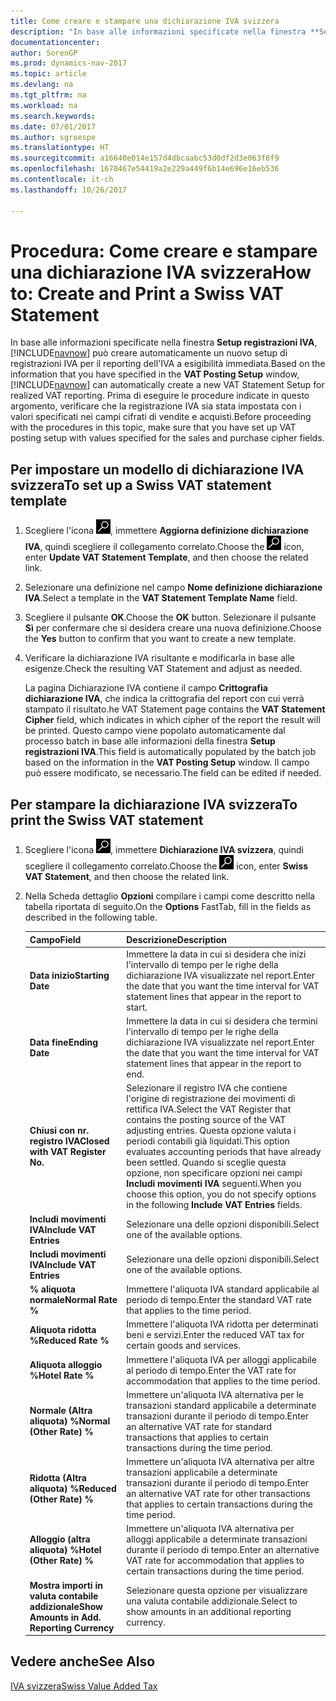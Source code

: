 ```yaml
---
title: Come creare e stampare una dichiarazione IVA svizzera
description: "In base alle informazioni specificate nella finestra **Setup registrazioni IVA**, [!INCLUDE[navnow](../../includes/navnow_md.md)] può creare automaticamente un nuovo setup di registrazioni IVA per il reporting dell'IVA a esigibilità immediata. Prima di eseguire le procedure indicate in questo argomento, verificare che la registrazione IVA sia stata impostata con i valori specificati nei campi cifrati di vendite e acquisti."
documentationcenter: 
author: SorenGP
ms.prod: dynamics-nav-2017
ms.topic: article
ms.devlang: na
ms.tgt_pltfrm: na
ms.workload: na
ms.search.keywords: 
ms.date: 07/01/2017
ms.author: sgroespe
ms.translationtype: HT
ms.sourcegitcommit: a16640e014e157d4dbcaabc53d0df2d3e063f8f9
ms.openlocfilehash: 1670467e54419a2e229a449f6b14e696e16eb536
ms.contentlocale: it-ch
ms.lasthandoff: 10/26/2017

---
```

# <a name="how-to-create-and-print-a-swiss-vat-statement"></a><span data-ttu-id="d7d3d-104">Procedura: Come creare e stampare una dichiarazione IVA svizzera</span><span class="sxs-lookup"><span data-stu-id="d7d3d-104">How to: Create and Print a Swiss VAT Statement</span></span>
<span data-ttu-id="d7d3d-105">In base alle informazioni specificate nella finestra **Setup registrazioni IVA**, [!INCLUDE[navnow](../../includes/navnow_md.md)] può creare automaticamente un nuovo setup di registrazioni IVA per il reporting dell'IVA a esigibilità immediata.</span><span class="sxs-lookup"><span data-stu-id="d7d3d-105">Based on the information that you have specified in the **VAT Posting Setup** window, [!INCLUDE[navnow](../../includes/navnow_md.md)] can automatically create a new VAT Statement Setup for realized VAT reporting.</span></span> <span data-ttu-id="d7d3d-106">Prima di eseguire le procedure indicate in questo argomento, verificare che la registrazione IVA sia stata impostata con i valori specificati nei campi cifrati di vendite e acquisti.</span><span class="sxs-lookup"><span data-stu-id="d7d3d-106">Before proceeding with the procedures in this topic, make sure that you have set up VAT posting setup with values specified for the sales and purchase cipher fields.</span></span>  

## <a name="to-set-up-a-swiss-vat-statement-template"></a><span data-ttu-id="d7d3d-107">Per impostare un modello di dichiarazione IVA svizzera</span><span class="sxs-lookup"><span data-stu-id="d7d3d-107">To set up a Swiss VAT statement template</span></span>  

1.  <span data-ttu-id="d7d3d-108">Scegliere l'icona ![Cerca pagina o report](../../media/ui-search/search_small.png "icona Cerca pagina o report"), immettere **Aggiorna definizione dichiarazione IVA**, quindi scegliere il collegamento correlato.</span><span class="sxs-lookup"><span data-stu-id="d7d3d-108">Choose the ![Search for Page or Report](../../media/ui-search/search_small.png "Search for Page or Report icon") icon, enter **Update VAT Statement Template**, and then choose the related link.</span></span>  
2.  <span data-ttu-id="d7d3d-109">Selezionare una definizione nel campo **Nome definizione dichiarazione IVA**.</span><span class="sxs-lookup"><span data-stu-id="d7d3d-109">Select a template in the **VAT Statement Template Name** field.</span></span>
3.  <span data-ttu-id="d7d3d-110">Scegliere il pulsante **OK**.</span><span class="sxs-lookup"><span data-stu-id="d7d3d-110">Choose the **OK** button.</span></span> <span data-ttu-id="d7d3d-111">Selezionare il pulsante **Sì** per confermare che si desidera creare una nuova definizione.</span><span class="sxs-lookup"><span data-stu-id="d7d3d-111">Choose the **Yes** button to confirm that you want to create a new template.</span></span>  
4.  <span data-ttu-id="d7d3d-112">Verificare la dichiarazione IVA risultante e modificarla in base alle esigenze.</span><span class="sxs-lookup"><span data-stu-id="d7d3d-112">Check the resulting VAT Statement and adjust as needed.</span></span>  

     <span data-ttu-id="d7d3d-113">La pagina Dichiarazione IVA contiene il campo **Crittografia dichiarazione IVA**, che indica la crittografia del report con cui verrà stampato il risultato.</span><span class="sxs-lookup"><span data-stu-id="d7d3d-113">he VAT Statement page contains the **VAT Statement Cipher** field, which indicates in which cipher of the report the result will be printed.</span></span> <span data-ttu-id="d7d3d-114">Questo campo viene popolato automaticamente dal processo batch in base alle informazioni della finestra **Setup registrazioni IVA**.</span><span class="sxs-lookup"><span data-stu-id="d7d3d-114">This field is automatically populated by the batch job based on the information in the **VAT Posting Setup** window.</span></span> <span data-ttu-id="d7d3d-115">Il campo può essere modificato, se necessario.</span><span class="sxs-lookup"><span data-stu-id="d7d3d-115">The field can be edited if needed.</span></span>  

## <a name="to-print-the-swiss-vat-statement"></a><span data-ttu-id="d7d3d-116">Per stampare la dichiarazione IVA svizzera</span><span class="sxs-lookup"><span data-stu-id="d7d3d-116">To print the Swiss VAT statement</span></span>  

1.  <span data-ttu-id="d7d3d-117">Scegliere l'icona ![Cerca pagina o report](../../media/ui-search/search_small.png "icona Cerca pagina o report"), immettere **Dichiarazione IVA svizzera**, quindi scegliere il collegamento correlato.</span><span class="sxs-lookup"><span data-stu-id="d7d3d-117">Choose the ![Search for Page or Report](../../media/ui-search/search_small.png "Search for Page or Report icon") icon, enter **Swiss VAT Statement**, and then choose the related link.</span></span>  
2.  <span data-ttu-id="d7d3d-118">Nella Scheda dettaglio **Opzioni** compilare i campi come descritto nella tabella riportata di seguito.</span><span class="sxs-lookup"><span data-stu-id="d7d3d-118">On the **Options** FastTab, fill in the fields as described in the following table.</span></span>  

    |<span data-ttu-id="d7d3d-119">Campo</span><span class="sxs-lookup"><span data-stu-id="d7d3d-119">Field</span></span>|<span data-ttu-id="d7d3d-120">Descrizione</span><span class="sxs-lookup"><span data-stu-id="d7d3d-120">Description</span></span>|  
    |---------------------------------|---------------------------------------|  
    |<span data-ttu-id="d7d3d-121">**Data inizio**</span><span class="sxs-lookup"><span data-stu-id="d7d3d-121">**Starting Date**</span></span>|<span data-ttu-id="d7d3d-122">Immettere la data in cui si desidera che inizi l'intervallo di tempo per le righe della dichiarazione IVA visualizzate nel report.</span><span class="sxs-lookup"><span data-stu-id="d7d3d-122">Enter the date that you want the time interval for VAT statement lines that appear in the report to start.</span></span>|  
    |<span data-ttu-id="d7d3d-123">**Data fine**</span><span class="sxs-lookup"><span data-stu-id="d7d3d-123">**Ending Date**</span></span>|<span data-ttu-id="d7d3d-124">Immettere la data in cui si desidera che termini l'intervallo di tempo per le righe della dichiarazione IVA visualizzate nel report.</span><span class="sxs-lookup"><span data-stu-id="d7d3d-124">Enter the date that you want the time interval for VAT statement lines that appear in the report to end.</span></span>|  
    |<span data-ttu-id="d7d3d-125">**Chiusi con nr. registro IVA**</span><span class="sxs-lookup"><span data-stu-id="d7d3d-125">**Closed with VAT Register No.**</span></span>|<span data-ttu-id="d7d3d-126">Selezionare il registro IVA che contiene l'origine di registrazione dei movimenti di rettifica IVA.</span><span class="sxs-lookup"><span data-stu-id="d7d3d-126">Select the VAT Register that contains the posting source of the VAT adjusting entries.</span></span> <span data-ttu-id="d7d3d-127">Questa opzione valuta i periodi contabili già liquidati.</span><span class="sxs-lookup"><span data-stu-id="d7d3d-127">This option evaluates accounting periods that have already been settled.</span></span> <span data-ttu-id="d7d3d-128">Quando si sceglie questa opzione, non specificare opzioni nei campi **Includi movimenti IVA** seguenti.</span><span class="sxs-lookup"><span data-stu-id="d7d3d-128">When you choose this option, you do not specify options in the following **Include VAT Entries** fields.</span></span>|  
    |<span data-ttu-id="d7d3d-129">**Includi movimenti IVA**</span><span class="sxs-lookup"><span data-stu-id="d7d3d-129">**Include VAT Entries**</span></span>|<span data-ttu-id="d7d3d-130">Selezionare una delle opzioni disponibili.</span><span class="sxs-lookup"><span data-stu-id="d7d3d-130">Select one of the available options.</span></span>|  
    |<span data-ttu-id="d7d3d-131">**Includi movimenti IVA**</span><span class="sxs-lookup"><span data-stu-id="d7d3d-131">**Include VAT Entries**</span></span>|<span data-ttu-id="d7d3d-132">Selezionare una delle opzioni disponibili.</span><span class="sxs-lookup"><span data-stu-id="d7d3d-132">Select one of the available options.</span></span>|  
    |<span data-ttu-id="d7d3d-133">**% aliquota normale**</span><span class="sxs-lookup"><span data-stu-id="d7d3d-133">**Normal Rate %**</span></span>|<span data-ttu-id="d7d3d-134">Immettere l'aliquota IVA standard applicabile al periodo di tempo.</span><span class="sxs-lookup"><span data-stu-id="d7d3d-134">Enter the standard VAT rate that applies to the time period.</span></span>|  
    |<span data-ttu-id="d7d3d-135">**Aliquota ridotta %**</span><span class="sxs-lookup"><span data-stu-id="d7d3d-135">**Reduced Rate %**</span></span>|<span data-ttu-id="d7d3d-136">Immettere l'aliquota IVA ridotta per determinati beni e servizi.</span><span class="sxs-lookup"><span data-stu-id="d7d3d-136">Enter the reduced VAT tax for certain goods and services.</span></span>|  
    |<span data-ttu-id="d7d3d-137">**Aliquota alloggio %**</span><span class="sxs-lookup"><span data-stu-id="d7d3d-137">**Hotel Rate %**</span></span>|<span data-ttu-id="d7d3d-138">Immettere l'aliquota IVA per alloggi applicabile al periodo di tempo.</span><span class="sxs-lookup"><span data-stu-id="d7d3d-138">Enter the VAT rate for accommodation that applies to the time period.</span></span>|  
    |<span data-ttu-id="d7d3d-139">**Normale (Altra aliquota) %**</span><span class="sxs-lookup"><span data-stu-id="d7d3d-139">**Normal (Other Rate) %**</span></span>|<span data-ttu-id="d7d3d-140">Immettere un'aliquota IVA alternativa per le transazioni standard applicabile a determinate transazioni durante il periodo di tempo.</span><span class="sxs-lookup"><span data-stu-id="d7d3d-140">Enter an alternative VAT rate for standard transactions that applies to certain transactions during the time period.</span></span>|  
    |<span data-ttu-id="d7d3d-141">**Ridotta (Altra aliquota) %**</span><span class="sxs-lookup"><span data-stu-id="d7d3d-141">**Reduced (Other Rate) %**</span></span>|<span data-ttu-id="d7d3d-142">Immettere un'aliquota IVA alternativa per altre transazioni applicabile a determinate transazioni durante il periodo di tempo.</span><span class="sxs-lookup"><span data-stu-id="d7d3d-142">Enter an alternative VAT rate for other transactions that applies to certain transactions during the time period.</span></span>|  
    |<span data-ttu-id="d7d3d-143">**Alloggio (altra aliquota) %**</span><span class="sxs-lookup"><span data-stu-id="d7d3d-143">**Hotel (Other Rate) %**</span></span>|<span data-ttu-id="d7d3d-144">Immettere un'aliquota IVA alternativa per alloggi applicabile a determinate transazioni durante il periodo di tempo.</span><span class="sxs-lookup"><span data-stu-id="d7d3d-144">Enter an alternative VAT rate for accommodation that applies to certain transactions during the time period.</span></span>|  
    |<span data-ttu-id="d7d3d-145">**Mostra importi in valuta contabile addizionale**</span><span class="sxs-lookup"><span data-stu-id="d7d3d-145">**Show Amounts in Add. Reporting Currency**</span></span>|<span data-ttu-id="d7d3d-146">Selezionare questa opzione per visualizzare una valuta contabile addizionale.</span><span class="sxs-lookup"><span data-stu-id="d7d3d-146">Select to show amounts in an additional reporting currency.</span></span>|  

## <a name="see-also"></a><span data-ttu-id="d7d3d-147">Vedere anche</span><span class="sxs-lookup"><span data-stu-id="d7d3d-147">See Also</span></span>  
 [<span data-ttu-id="d7d3d-148">IVA svizzera</span><span class="sxs-lookup"><span data-stu-id="d7d3d-148">Swiss Value Added Tax</span></span>](swiss-value-added-tax.md)

